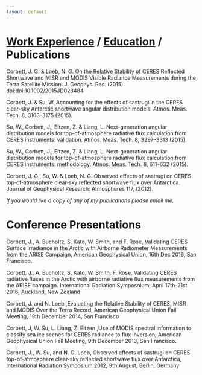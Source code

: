 ```yaml
---
layout: default
---
```


# [Work Experience](./work_experience.md) / [Education](./education.md) / Publications
Corbett, J. G. & Loeb, N. G. On the Relative Stability of CERES Reflected Shortwave and MISR and MODIS Visible Radiance Measurements during the Terra Satellite Mission. J. Geophys. Res. (2015). doi:doi:10.1002/2015JD023484

Corbett, J. & Su, W. Accounting for the effects of sastrugi in the CERES clear-sky Antarctic shortwave angular distribution models. Atmos. Meas. Tech. 8, 3163–3175 (2015).

Su, W., Corbett, J., Eitzen, Z. & Liang, L. Next-generation angular distribution models for top-of-atmosphere radiative flux calculation from CERES instruments: validation. Atmos. Meas. Tech. 8, 3297–3313 (2015).

Su, W., Corbett, J., Eitzen, Z. & Liang, L. Next-generation angular distribution models for top-of-atmosphere radiative flux calculation from CERES instruments: methodology. Atmos. Meas. Tech. 8, 611–632 (2015).

Corbett, J. G., Su, W. & Loeb, N. G. Observed effects of sastrugi on CERES top‐of‐atmosphere clear‐sky reflected shortwave flux over Antarctica. Journal of Geophysical Research: Atmospheres 117, (2012).

*If you would like a copy of any of my publications please email me.*

# Conference Presentations
Corbett, J., A. Bucholtz, S. Kato, W. Smith, and F. Rose, Validating CERES Surface Irradiance in the Arctic with Airborne Radiometer Measurements from the ARISE Campaign, American Geophysical Union, 16th Dec 2016, San Francisco.  

Corbett, J., A. Bucholtz, S. Kato, W. Smith, F. Rose, Validating CERES radiative fluxes in the Arctic with airborne radiative flux measurements from the ARISE campaign. International Radiation Symposoium, April 17th-21st 2016, Auckland, New Zealand

Corbett, J. and N. Loeb ,Evaluating the Relative Stability of CERES, MISR and MODIS Over the Terra Record, American Geophysical Union Fall Meeting, 19th December 2014, San Francisco

Corbett, J, W. Su, L. Liang, Z. Eitzen ,Use of MODIS spectral information to classify sea ice scenes for CERES radiance to flux inversion, American Geophysical Union Fall Meeting, 9th December 2013, San Francisco.

Corbett, J., W. Su, and N. G. Loeb, Observed effects of sastrugi on CERES top-of-atmosphere clear-sky reflected shortwave flux over Antarctica, International Radiation Symposium 2012, 9th August, Berlin, Germany
